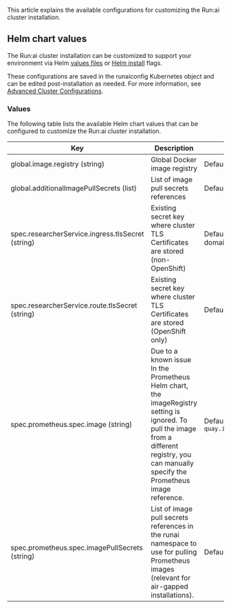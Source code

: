This article explains the available configurations for customizing the Run:ai cluster installation.

## Helm chart values

The Run:ai cluster installation can be customized to support your environment via Helm [values files](https://helm.sh/docs/chart_template_guide/values_files/) or [Helm install](https://helm.sh/docs/helm/helm_install/) flags.

These configurations are saved in the runaiconfig Kubernetes object and can be edited post-installation as needed. For more information, see [Advanced Cluster Configurations](../../config/advanced-cluster-config.md).

### Values

The following table lists the available Helm chart values that can be configured to customize the Run:ai cluster installation.

| Key | Description | Default | 
| --- | --- | --- |
| global.image.registry (string) | Global Docker image registry | Default: `""` |
| global.additionalImagePullSecrets (list) | List of image pull secrets references| Default: `[]` |
| spec.researcherService.ingress.tlsSecret (string) | Existing secret key where cluster TLS Certificates are stored (non-OpenShift) | Default: "runai-cluster-domain-tls-secret” |
| spec.researcherService.route.tlsSecret (string) | Existing secret key where cluster TLS Certificates are stored (OpenShift only) | Default: "" |
| spec.prometheus.spec.image (string) | Due to a known issue In the Prometheus Helm chart, the imageRegistry setting is ignored. To pull the image from a different registry, you can manually specify the Prometheus image reference. | Default: `quay.io/prometheus/prometheus` |
| spec.prometheus.spec.imagePullSecrets (string) | List of image pull secrets references in the runai namespace to use for pulling Prometheus images (relevant for air-gapped installations). | Default: [] | 